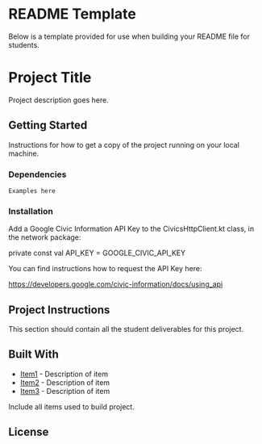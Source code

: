 # README Template

Below is a template provided for use when building your README file for students.

# Project Title

Project description goes here.

## Getting Started

Instructions for how to get a copy of the project running on your local machine.

### Dependencies

```
Examples here
```

### Installation

Add a Google Civic Information API Key to the CivicsHttpClient.kt class, in the network package:

  private const val API_KEY = GOOGLE_CIVIC_API_KEY

You can find instructions how to request the API Key here:

https://developers.google.com/civic-information/docs/using_api


## Project Instructions

This section should contain all the student deliverables for this project.

## Built With

* [Item1](www.item1.com) - Description of item
* [Item2](www.item2.com) - Description of item
* [Item3](www.item3.com) - Description of item

Include all items used to build project.

## License
